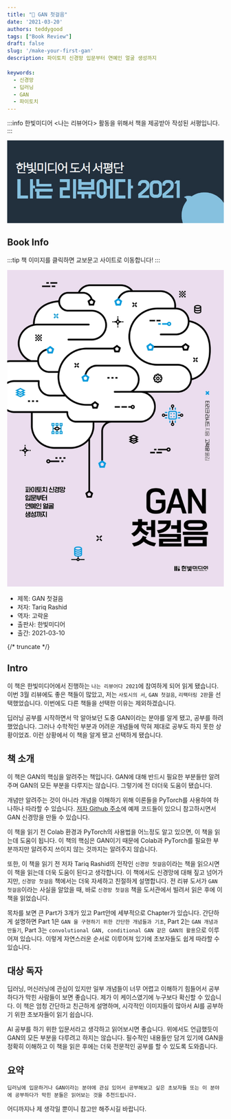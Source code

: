 ```yaml
---  
title: "📖 GAN 첫걸음"  
date: '2021-03-20'
authors: teddygood
tags: ["Book Review"]
draft: false
slug: '/make-your-first-gan'
description: 파이토치 신경망 입문부터 연예인 얼굴 생성까지

keywords:
  - 신경망
  - 딥러닝
  - GAN
  - 파이토치
---
```


:::info
한빛미디어 \<나는 리뷰어다\> 활동을 위해서 책을 제공받아 작성된 서평입니다.
:::

![나는 리뷰어다 2021](../assets/I-am-reviewer-2021.jpg)

## Book Info

:::tip
책 이미지를 클릭하면 교보문고 사이트로 이동합니다!
:::

[![책](../assets/review/Make-your-first-gan.jpg)](http://www.kyobobook.co.kr/product/detailViewKor.laf?ejkGb=KOR&mallGb=KOR&barcode=9791162243954&orderClick=LEa&Kc=)

- 제목: GAN 첫걸음
- 저자: Tariq Rashid
- 역자: 고락윤
- 출판사: 한빛미디어
- 출간: 2021-03-10

{/* truncate */}

## Intro

이 책은 한빛미디어에서 진행하는 `나는 리뷰어다 2021`에 참여하게 되어 읽게 됐습니다. 이번 3월 리뷰에도 좋은 책들이 많았고, 저는 `사토시의 서`, `GAN 첫걸음`, `리팩터링 2판`을 선택했었습니다. 이번에도 다른 책들을 선택한 이유는 제외하겠습니다.

딥러닝 공부를 시작하면서 막 알아보던 도중 GAN이라는 분야를 알게 됐고, 공부를 하려 했었습니다. 그러나 수학적인 부분과 어려운 개념들에 막혀 제대로 공부도 하지 못한 상황이었죠. 이런 상황에서 이 책을 알게 됐고 선택하게 됐습니다.

## 책 소개

이 책은 GAN의 핵심을 알려주는 책입니다. GAN에 대해 반드시 필요한 부분들만 알려주며 GAN의 모든 부분을 다루지는 않습니다. 그렇기에 전 더더욱 도움이 됐습니다. 

개념만 알려주는 것이 아니라 개념을 이해하기 위해 이론들을 PyTorch를 사용하여 하나하나 따라할 수 있습니다. [저자 Github 주소](https://github.com/makeyourownneuralnetwork)에 예제 코드들이 있으니 참고하시면서 GAN 신경망을 만들 수 있습니다. 

이 책을 읽기 전 Colab 환경과 PyTorch의 사용법을 어느정도 알고 있으면, 이 책을 읽는데 도움이 됩니다. 이 책의 핵심은 GAN이기 때문에 Colab과 PyTorch를 필요한 부분까지만 알려주지 쓰이지 않는 것까지는 알려주지 않습니다.

또한, 이 책을 읽기 전 저자 Tariq Rashid의 전작인 `신경망 첫걸음`이라는 책을 읽으시면 이 책을 읽는데 더욱 도움이 된다고 생각합니다. 이 책에서도 신경망에 대해 짚고 넘어가지만, `신경망 첫걸음` 책에서는 더욱 자세하고 친절하게 설명합니다. 전 리뷰 도서가 `GAN 첫걸음`이라는 사실을 알았을 때, 바로 `신경망 첫걸음` 책을 도서관에서 빌려서 읽은 후에 이 책을 읽었습니다. 

목차를 보면 큰 Part가 3개가 있고 Part안에 세부적으로 Chapter가 있습니다. 간단하게 설명하면 Part 1은 `GAN 을 구현하기 위한 간단한 개념들과 기초`, Part 2는 `GAN 개념과 만들기`, Part 3는 `convolutional GAN, conditional GAN 같은 GAN의 활용`으로 이루어져 있습니다. 이렇게 자연스러운 순서로 이루어져 있기에 초보자들도 쉽게 따라할 수 있습니다.

## 대상 독자

딥러닝, 머신러닝에 관심이 있지만 일부 개념들이 너무 어렵고 이해하기 힘들어서 공부하다가 막힌 사람들이 보면 좋습니다. 제가 이 케이스였기에 누구보다 확신할 수 있습니다. 이 책은 엄청 간단하고 친근하게 설명하며, 시각적인 이미지들이 많아서 AI를 공부하기 위한 초보자들이 읽기 쉽습니다. 

AI 공부를 하기 위한 입문서라고 생각하고 읽어보시면 좋습니다. 위에서도 언급했듯이 GAN의 모든 부분을 다루려고 하지는 않습니다. 필수적인 내용들만 담겨 있기에 GAN을 정확히 이해하고 이 책을 읽은 후에는 더욱 전문적인 공부를 할 수 있도록 도와줍니다. 

## 요약

`딥러닝에 입문하거나 GAN이라는 분야에 관심 있어서 공부해보고 싶은 초보자들 또는 이 분야에 공부하다가 막힌 분들은 읽어보는 것을 추천드립니다.`

어디까지나 제 생각일 뿐이니 참고만 해주시길 바랍니다.